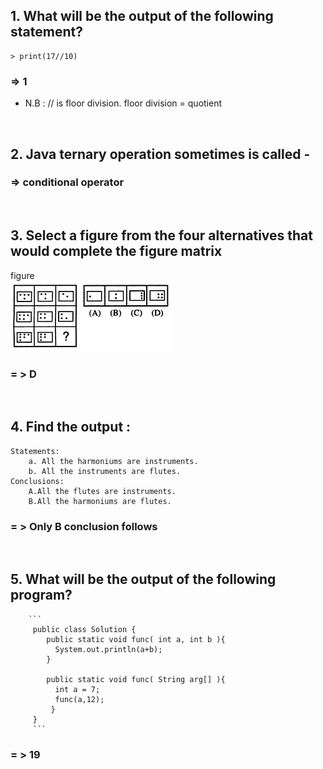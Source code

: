 ## 1.  What will be the output of the following statement?
    > print(17//10)

### => 1

* N.B : // is floor division. floor division = quotient

&nbsp;

## 2.  Java ternary operation sometimes is called -
### => conditional operator

&nbsp;


## 3.  Select a figure from the four alternatives that would complete the figure matrix  

figure <br>
    <img src="https://github.com/Chaitalykundu/Coding-Sitewise/blob/master/Coding-Ninja/MCQ/2023/assets/fig.png">

### = > D

&nbsp;

## 4.  Find the output :

    Statements: 
        a. All the harmoniums are instruments.
        b. All the instruments are flutes.
    Conclusions:
        A.All the flutes are instruments.
        B.All the harmoniums are flutes.
        
### = > Only B conclusion follows
 
 &nbsp;

 
## 5. What will be the output of the following program?
        ```
         public class Solution {
            public static void func( int a, int b ){
              System.out.println(a+b);
            }

            public static void func( String arg[] ){
              int a = 7;
              func(a,12);
             }
         }
         ```
         
 ###  = > 19
   
   
